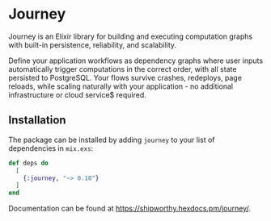 # Journey

Journey is an Elixir library for building and executing computation graphs with built-in persistence, reliability, and scalability.

Define your application workflows as dependency graphs where user inputs automatically trigger computations in the correct order, with all state persisted to PostgreSQL. Your flows survive crashes, redeploys, page reloads, while scaling naturally with your application - no additional infrastructure or cloud service$ required.

## Installation

The package can be installed by adding `journey` to your list of dependencies in `mix.exs`:

```elixir
def deps do
  [
    {:journey, "~> 0.10"}
  ]
end
```

Documentation can be found at <https://shipworthy.hexdocs.pm/journey/>.
